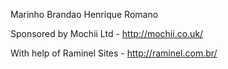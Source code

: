 Marinho Brandao <marinho at gmail.com>
Henrique Romano <chromano at gmail.com>

Sponsored by Mochii Ltd - http://mochii.co.uk/

With help of Raminel Sites - http://raminel.com.br/
